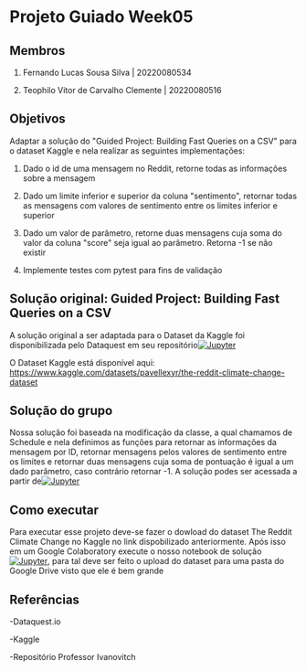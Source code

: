 # Projeto Guiado Week05

## Membros
1) Fernando Lucas Sousa Silva |  20220080534</p>
2) Teophilo Vitor de Carvalho Clemente | 20220080516</p>

## Objetivos
Adaptar a solução do "Guided Project: Building Fast Queries on a CSV"  para o dataset Kaggle e nela realizar as seguintes implementações:</p>
1) Dado o id de uma mensagem no Reddit, retorne todas as informações sobre a mensagem</p>
2) Dado um limite inferior e superior da coluna "sentimento", retornar todas as mensagens com valores de sentimento entre os limites inferior e superior</p>
3) Dado um valor de parâmetro, retorne duas mensagens cuja soma do valor da coluna "score" seja igual ao parâmetro. Retorna -1 se não existir</p>
4) Implemente testes com pytest para fins de validação

## Solução original: Guided Project: Building Fast Queries on a CSV
A solução original a ser adaptada para o Dataset da Kaggle foi disponibilizada pelo Dataquest em seu repositório[![Jupyter](https://img.shields.io/badge/-Notebook-191A1B?style=flat-square&logo=jupyter)](https://github.com/dataquestio/solutions/blob/master/Mission481Solution.ipynb)</p>
O Dataset Kaggle está disponível aqui: https://www.kaggle.com/datasets/pavellexyr/the-reddit-climate-change-dataset

## Solução do grupo 
Nossa solução foi baseada na modificação da classe, a qual chamamos de Schedule e nela definimos as funções para retornar as informações da mensagem por ID, retornar mensagens pelos valores de sentimento entre os limites e retornar duas mensagens cuja soma de pontuação é igual a um dado parâmetro, caso contrário retornar -1. A solução podes ser acessada a partir de[![Jupyter](https://img.shields.io/badge/-Notebook-191A1B?style=flat-square&logo=jupyter)](https://github.com/NandoLucas/Data-Structures/blob/main/Week4%265_Project_Final_U1/Guided_Project_Reddit_Climate_Change_Data.ipynb) 

## Como executar
Para executar esse projeto deve-se fazer o dowload do dataset The Reddit Climate Change no Kaggle no link dispobilizado anteriormente. Após isso em um Google Colaboratory execute o nosso notebook de solução[![Jupyter](https://img.shields.io/badge/-Notebook-191A1B?style=flat-square&logo=jupyter)](https://github.com/NandoLucas/Data-Structures/blob/main/Week4%265_Project_Final_U1/Guided_Project_Reddit_Climate_Change_Data.ipynb), para tal deve ser feito o upload do dataset para uma pasta do Google Drive visto que ele é bem grande

## Referências
-Dataquest.io</p>
-Kaggle</p>
-Repositório Professor Ivanovitch
